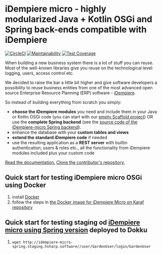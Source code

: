 # iDempiere micro - highly modularized Java + Kotlin OSGi and Spring back-ends compatible with iDempiere

[![CircleCI](https://circleci.com/gh/iDempiere-micro/idempiere-micro-spring/tree/master.svg?style=svg)](https://circleci.com/gh/iDempiere-micro/idempiere-micro-spring/tree/master)
[![Maintainability](https://api.codeclimate.com/v1/badges/279819f3dc54d47b941c/maintainability)](https://codeclimate.com/github/iDempiere-micro/idempiere-micro-spring/maintainability)
[![Test Coverage](https://api.codeclimate.com/v1/badges/279819f3dc54d47b941c/test_coverage)](https://codeclimate.com/github/iDempiere-micro/idempiere-micro-spring/test_coverage)

When building a new business system there is a lot of stuff you can reuse. Most of the well-known libraries give you reuse on the technological level: logging, users, access control etc.

We decided to raise the bar a little bit higher and give software developers a possibility to reuse business entities from one of the most advanced open source Enterprise Resource Planning (ERP) software - [iDempiere](http://www.idempiere.org/).

So instead of building everything from scratch you simply:

- **choose the iDempiere modules** you need and include them in your Java or Kotlin OSGi code (you can start with our [empty Scaffold project](https://github.com/iDempiere-micro/Scaffold)) OR use the **complete Spring backend** (see the [source code of the iDempiere-micro Spring backend](https://github.com/iDempiere-micro/idempiere-micro-spring)).
- enhance the database with your **custom tables and views**
- **extend the standard iDempiere code** if needed
- use the resulting application as a **REST server** with builtin authentication, users & roles etc., all the functionality from iDempiere modules included plus your custom code

[Read the documentation.](https://github.com/iDempiere-micro/Docs) [Clone the contributor's repository.](https://github.com/iDempiere-micro/idempiere-micro)

## Quick start for testing iDempiere micro OSGi using Docker

1. install [Docker](https://docs.docker.com/install/)
2. follow the steps in [the Docker image for iDempiere Micro on Karaf repository](https://github.com/iDempiere-micro/idempiere-micro-docker#quick-start)

## Quick start for testing staging od [iDempiere micro using Spring version](https://github.com/iDempiere-micro/idempiere-micro-spring) deployed to Dokku
1. `wget http://idempiere-micro-spring.staging.hsharp.software//user/GardenUser/login/GardenUser`

